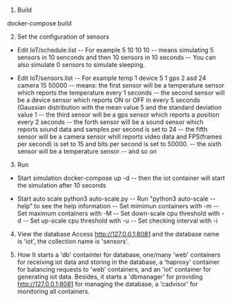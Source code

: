 1. Build

docker-compose build

2. Set the configuration of sensors

* Edit IoT/schedule.list
-- For example
5 10
10 10
-- means simulating 5 sensors in 10 senconds and then 10 sensors in 10 seconds
-- You can also simulate 0 sensors to simulate sleeping.

* Edit IoT/sensors.list
-- For example
temp 1
device 5 1
gps 2
asd 24
camera 15 50000
-- means: the first sensor will be a temperature sensor which reports the temperature every 1 seconds
-- the second sensor will be a device sensor which reports ON or OFF in every 5 seconds (Gaussian distribution with the mean value 5 and the standard deviation value 1
-- the third sensor will be a gps sensor which reports a position every 2 seconds
-- the forth sensor will be a sound sensor which reports sound data and samples per second is set to 24
-- the fifth sensor will be a camera sensor whill reports video data and FPS(frames per second) is set to 15 and bits per second is set to 50000.
-- the sixth sensor will be a temperature sensor
-- and so on

3. Run

* Start simulation
docker-compose up -d
-- then the iot container will start the simulation after 10 seconds

* Start auto scale
python3 auto-scale.py
-- Run "python3 auto-scale --help" to see the help information
-- Set mimimun containers with -m
-- Set maximum containers with -M
-- Set down-scale cpu threshold with -d
-- Set up-scale cpu threshold with -u
-- Set checking interval with -i

4. View the database
Access http://127.0.0.1:8081 and the database name is 'iot', the collection name is 'sensors'.

5. How
It starts a 'db' containter for database, 
one/many 'web' containers for receiving iot data and storing in the database, 
a 'haproxy' container for balancing requests to 'web' containers,
and an 'iot' container for generating iot data.
Besides, it starts a 'dbmanager' for providing http://127.0.0.1:8081 for managing the database, 
a 'cadvisor' for monitoring all containers.

